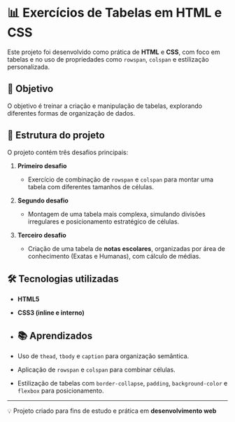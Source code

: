 # 📊 Exercícios de Tabelas em HTML e CSS

Este projeto foi desenvolvido como prática de **HTML** e **CSS**, com foco em tabelas e no uso de propriedades como `rowspan`, `colspan` e estilização personalizada.

## 🚀 Objetivo
O objetivo é treinar a criação e manipulação de tabelas, explorando diferentes formas de organização de dados.

## 📌 Estrutura do projeto
O projeto contém três desafios principais:

1. **Primeiro desafio**  
   - Exercício de combinação de `rowspan` e `colspan` para montar uma tabela com diferentes tamanhos de células.

2. **Segundo desafio**  
   - Montagem de uma tabela mais complexa, simulando divisões irregulares e posicionamento estratégico de células.

3. **Terceiro desafio**  
   - Criação de uma tabela de **notas escolares**, organizadas por área de conhecimento (Exatas e Humanas), com cálculo de médias.

## 🛠️ Tecnologias utilizadas
- **HTML5**
- **CSS3 (inline e interno)**

- ## 📚 Aprendizados
- Uso de `thead`, `tbody` e `caption` para organização semântica.
- Aplicação de `rowspan` e `colspan` para combinar células.
- Estilização de tabelas com `border-collapse`, `padding`, `background-color` e `flexbox` para posicionamento.

---

💡 Projeto criado para fins de estudo e prática em **desenvolvimento web**

